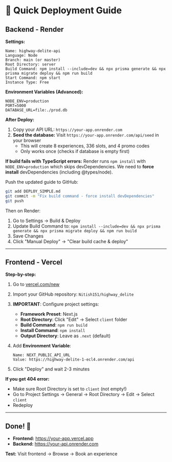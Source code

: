 # 🚀 Quick Deployment Guide

## Backend - Render

**Settings:**
```
Name: highway-delite-api
Language: Node
Branch: main (or master)
Root Directory: server
Build Command: npm install --include=dev && npx prisma generate && npx prisma migrate deploy && npm run build
Start Command: npm start
Instance Type: Free
```

**Environment Variables (Advanced):**
```
NODE_ENV=production
PORT=5000
DATABASE_URL=file:./prod.db
```

**After Deploy:**
1. Copy your API URL: `https://your-app.onrender.com`
2. **Seed the database:** Visit `https://your-app.onrender.com/api/seed` in your browser
   - This will create 8 experiences, 336 slots, and 4 promo codes
   - Only works once (checks if database is empty first)

**If build fails with TypeScript errors:**
Render runs `npm install` with `NODE_ENV=production` which skips devDependencies.
We need to **force install** devDependencies (including @types/node).

Push the updated guide to GitHub:
```bash
git add DEPLOY_SIMPLE.md
git commit -m "Fix build command - force install devDependencies"
git push
```

Then on Render:
1. Go to Settings → Build & Deploy
2. Update Build Command to: `npm install --include=dev && npx prisma generate && npx prisma migrate deploy && npm run build`
3. Save Changes
4. Click "Manual Deploy" → "Clear build cache & deploy"

---

## Frontend - Vercel

**Step-by-step:**

1. Go to [vercel.com/new](https://vercel.com/new)
2. Import your GitHub repository: `Nitish151/highway_delite`
3. **IMPORTANT**: Configure project settings:
   - **Framework Preset**: Next.js
   - **Root Directory**: Click "Edit" → Select `client` folder
   - **Build Command**: `npm run build`
   - **Install Command**: `npm install`
   - **Output Directory**: Leave as `.next` (default)

4. Add **Environment Variable**:
   ```
   Name: NEXT_PUBLIC_API_URL
   Value: https://highway-delite-1-ecl4.onrender.com/api
   ```

5. Click "Deploy" and wait 2-3 minutes

**If you get 404 error:**
- Make sure Root Directory is set to `client` (not empty!)
- Go to Project Settings → General → Root Directory → Edit → Select `client`
- Redeploy

---

## Done! 🎉

- **Frontend:** https://your-app.vercel.app
- **Backend:** https://your-api.onrender.com

**Test:** Visit frontend → Browse → Book an experience
